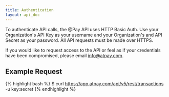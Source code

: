 ```yaml
---
title: Authentication
layout: api_doc
---
```

To authenticate API calls, the @Pay API uses HTTP Basic Auth. Use your Organization's API Key as your username and your Organization's and API Secret as your password. All API requests must be made over HTTPS.


If you would like to request access to the API or feel as if your credentials have been compromised, please email info@atpay.com.


## Example Request
{% highlight bash %}
  $ curl https://app.atpay.com/api/v5/rest/transactions -u key:secret
{% endhighlight %}
